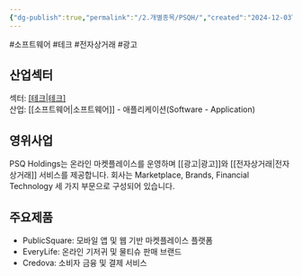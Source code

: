 ```yaml
---
{"dg-publish":true,"permalink":"/2.개별종목/PSQH/","created":"2024-12-03T22:02:51.961+09:00","updated":"2025-07-29T21:37:05.081+09:00"}
---
```


#소프트웨어 #테크 #전자상거래 #광고 

## 산업섹터

섹터: [[테크\|테크]](Technology)  
산업: [[소프트웨어\|소프트웨어]] - 애플리케이션(Software - Application)

## 영위사업

PSQ Holdings는 온라인 마켓플레이스를 운영하며 [[광고\|광고]]와 [[전자상거래\|전자상거래]] 서비스를 제공합니다. 회사는 Marketplace, Brands, Financial Technology 세 가지 부문으로 구성되어 있습니다.

## 주요제품

- PublicSquare: 모바일 앱 및 웹 기반 마켓플레이스 플랫폼
- EveryLife: 온라인 기저귀 및 물티슈 판매 브랜드
- Credova: 소비자 금융 및 결제 서비스